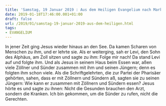 ```yaml
---
title: 'Samstag, 19 Januar 2019 : Aus dem Heiligen Evangelium nach Markus - Mk 2,13-17.'
date: 2019-01-18T17:46:00.001+01:00
draft: false
url: /2019/01/samstag-19-januar-2019-aus-dem-heiligen.html
tags: 
- EVANGELIUM
---
```


In jener Zeit ging Jesus wieder hinaus an den See. Da kamen Scharen von Menschen zu ihm, und er lehrte sie. Als er weiterging, sah er Levi, den Sohn des Alphäus, am Zoll sitzen und sagte zu ihm: Folge mir nach! Da stand Levi auf und folgte ihm. Und als Jesus in seinem Haus beim Essen war, aßen viele Zöllner und Sünder zusammen mit ihm und seinen Jüngern; denn es folgten ihm schon viele. Als die Schriftgelehrten, die zur Partei der Pharisäer gehörten, sahen, dass er mit Zöllnern und Sündern aß, sagten sie zu seinen Jüngern: Wie kann er zusammen mit Zöllnern und Sündern essen? Jesus hörte es und sagte zu ihnen: Nicht die Gesunden brauchen den Arzt, sondern die Kranken. Ich bin gekommen, um die Sünder zu rufen, nicht die Gerechten.